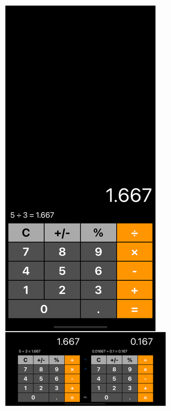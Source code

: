 ![横屏](Screen/Simulator%20Screenshot%20-%20iPhone%2015%20Pro%20-%202023-11-29%20at%2020.48.13.png)
![竖屏](Screen/Simulator%20Screenshot%20-%20iPhone%2015%20Pro%20-%202023-11-29%20at%2020.48.20.png)